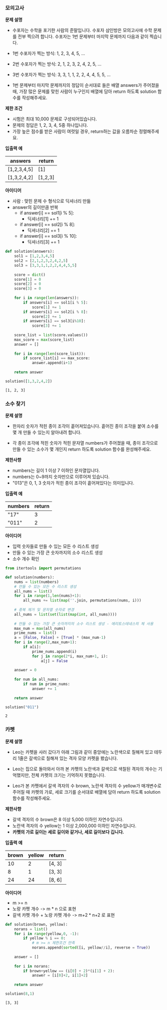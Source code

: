 ### 모의고사

**문제 설명**
- 수포자는 수학을 포기한 사람의 준말입니다. 수포자 삼인방은 모의고사에 수학 문제를 전부 찍으려 합니다. 수포자는 1번 문제부터 마지막 문제까지 다음과 같이 찍습니다.

- 1번 수포자가 찍는 방식: 1, 2, 3, 4, 5, ...
- 2번 수포자가 찍는 방식: 2, 1, 2, 3, 2, 4, 2, 5,  ...
- 3번 수포자가 찍는 방식: 3, 3, 1, 1, 2, 2, 4, 4, 5, 5,  ...

- 1번 문제부터 마지막 문제까지의 정답이 순서대로 들은 배열 answers가 주어졌을 때, 가장 많은 문제를 맞힌 사람이 누구인지 배열에 담아 return 하도록 solution 함수를 작성해주세요.

**제한 조건**
- 시험은 최대 10,000 문제로 구성되어있습니다.
- 문제의 정답은 1, 2, 3, 4, 5중 하나입니다.
- 가장 높은 점수를 받은 사람이 여럿일 경우, return하는 값을 오름차순 정렬해주세요.

**입출력 예**

|answers|return|
|---|---|
|[1,2,3,4,5]|[1]|
|[1,3,2,4,2]|[1,2,3]|

**아이디어**
- 사람 : 맞힌 문제 수 형식으로 딕셔너리 만듦
- answer의 길이만큼 반복
    - if answer[i] == sol1[i % 5]:
         - 딕셔너리[1] += 1
    - if answer[i] == sol2[i % 8]:
         - 딕셔너리[2] += 1
    - if answer[i] == sol3[i % 10]:
        - 딕셔너리[3] += 1


```python
def solution(answers):
    sol1 = [1,2,3,4,5]
    sol2 = [2,1,2,3,2,4,2,5]
    sol3 = [3,3,1,1,2,2,4,4,5,5]
    
    score = dict()
    score[1] = 0
    score[2] = 0
    score[3] = 0
    
    for i in range(len(answers)):
        if answers[i] == sol1[i % 5]:
            score[1] += 1
        if answers[i] == sol2[i % 8]:
            score[2] += 1
        if answers[i] == sol3[i%10]:
            score[3] += 1
    
    score_list = list(score.values())
    max_score = max(score_list)
    answer = []
    
    for i in range(len(score_list)):
        if score_list[i] == max_score:
            answer.append(i+1)
    
    return answer
```


```python
solution([1,3,2,4,2])
```




    [1, 2, 3]



### 소수 찾기

**문제 설명**
- 한자리 숫자가 적힌 종이 조각이 흩어져있습니다. 흩어진 종이 조각을 붙여 소수를 몇 개 만들 수 있는지 알아내려 합니다.

- 각 종이 조각에 적힌 숫자가 적힌 문자열 numbers가 주어졌을 때, 종이 조각으로 만들 수 있는 소수가 몇 개인지 return 하도록 solution 함수를 완성해주세요.

**제한사항**
- numbers는 길이 1 이상 7 이하인 문자열입니다.
- numbers는 0~9까지 숫자만으로 이루어져 있습니다.
- "013"은 0, 1, 3 숫자가 적힌 종이 조각이 흩어져있다는 의미입니다.

**입출력 예**

|numbers|return|
|---|---|
|"17"|3|
|"011"|2|

**아이디어**
- 입력 숫자들로 만들 수 있는 모든 수 리스트 생성
- 만들 수 있는 가장 큰 숫자까지의 소수 리스트 생성
- 소수 개수 확인


```python
from itertools import permutations

def solution(numbers):
    nums = list(numbers)
    # 만들 수 있는 모든 수 리스트 생성
    all_nums = list()
    for i in range(1,len(nums)+1):
        all_nums += list(map(''.join, permutations(nums, i)))
        
    # 중복 제거 및 문자열 숫자로 변경
    all_nums = list(set(list(map(int, all_nums))))
    
    # 만들 수 있는 가장 큰 숫자까지의 소수 리스트 생성 - 에리토스테네스의 체 사용
    max_num = max(all_nums)
    prime_nums = list()
    a = [False, False] + [True] * (max_num-1)
    for i in range(2,max_num+1):
        if a[i]:
            prime_nums.append(i)
            for j in range(2*i, max_num+1, i):
                a[j] = False
                
    answer = 0
    
    for num in all_nums:
        if num in prime_nums:
            answer += 1
    
    return answer
```


```python
solution("011")
```




    2



### 카펫

**문제 설명**
- Leo는 카펫을 사러 갔다가 아래 그림과 같이 중앙에는 노란색으로 칠해져 있고 테두리 1줄은 갈색으로 칠해져 있는 격자 모양 카펫을 봤습니다.
- Leo는 집으로 돌아와서 아까 본 카펫의 노란색과 갈색으로 색칠된 격자의 개수는 기억했지만, 전체 카펫의 크기는 기억하지 못했습니다.

- Leo가 본 카펫에서 갈색 격자의 수 brown, 노란색 격자의 수 yellow가 매개변수로 주어질 때 카펫의 가로, 세로 크기를 순서대로 배열에 담아 return 하도록 solution 함수를 작성해주세요.

**제한사항**
- 갈색 격자의 수 brown은 8 이상 5,000 이하인 자연수입니다.
- 노란색 격자의 수 yellow는 1 이상 2,000,000 이하인 자연수입니다.
- **카펫의 가로 길이는 세로 길이와 같거나, 세로 길이보다 깁니다.**

**입출력 예**

|brown|yellow|return|
|---|---|---|
|10|2|[4, 3]|
|8|1|[3, 3]|
|24|24|[8, 6]|


**아이디어**
- m >= n
- 노랑 카펫 개수 -> m * n 으로 표현
- 갈색 카펫 개수 + 노랑 카펫 개수 -> m+2 * n+2 로 표현


```python
def solution(brown, yellow):
    norans = list()
    for i in range(yellow,0, -1):
        if yellow % i == 0:
            # m >= n 제한조건 만족
            norans.append(sorted([i, yellow//i], reverse = True))
           
    answer = []
    
    for i in norans:
        if brown+yellow == (i[0] + 2)*(i[1] + 2):
            answer = [i[0]+2, i[1]+2]
    
    return answer
```


```python
solution(8,1)
```




    [3, 3]


